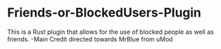 # Friends-or-BlockedUsers-Plugin
This is a Rust plugin that allows for the use of blocked people as well as friends. -Main Credit directed towards MrBlue from uMod
